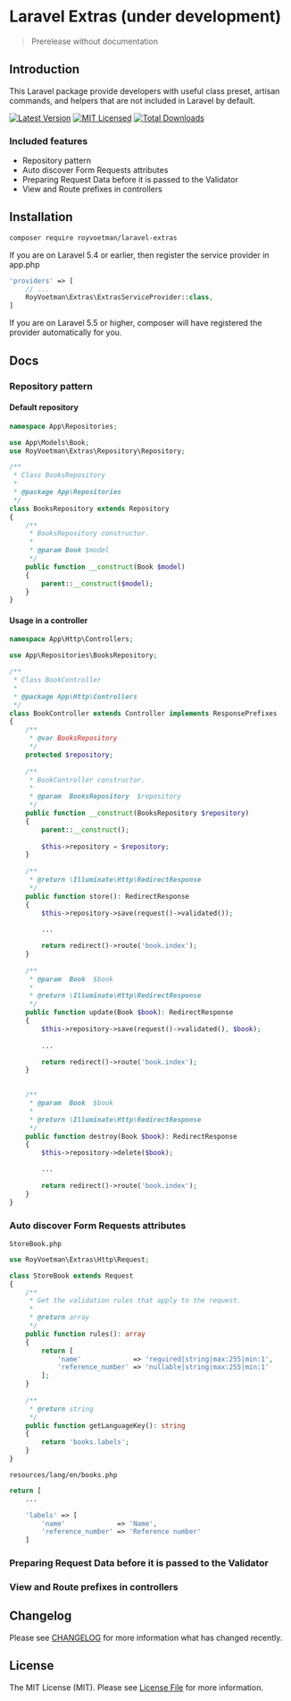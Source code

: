 # Laravel Extras (under development)
> Prerelease without documentation

## Introduction
This Laravel package provide developers with useful class preset, artisan commands, and helpers that are not included in Laravel by default.

[![Latest Version](https://img.shields.io/packagist/v/royvoetman/laravel-extras.svg?style=flat-square)](https://packagist.org/packages/royvoetman/laravel-extras)
[![MIT Licensed](https://img.shields.io/badge/license-MIT-brightgreen.svg?style=flat-square)](LICENSE)
[![Total Downloads](https://img.shields.io/packagist/dt/royvoetman/laravel-extras.svg?style=flat-square)](https://packagist.org/packages/royvoetman/laravel-extras)

### Included features
* Repository pattern 
* Auto discover Form Requests attributes
* Preparing Request Data before it is passed to the Validator
* View and Route prefixes in controllers

## Installation

```bash
composer require royvoetman/laravel-extras
```

If you are on Laravel 5.4 or earlier, then register the service provider in app.php

```php
'providers' => [
    // ...
    RoyVoetman\Extras\ExtrasServiceProvider::class,
]
```

If you are on Laravel 5.5 or higher, composer will have registered the provider automatically for you.

## Docs

### Repository pattern 

#### Default repository
```php
namespace App\Repositories;

use App\Models\Book;
use RoyVoetman\Extras\Repository\Repository;

/**
 * Class BooksRepository
 *
 * @package App\Repositories
 */
class BooksRepository extends Repository
{
    /**
     * BooksRepository constructor.
     *
     * @param Book $model
     */
    public function __construct(Book $model)
    {
        parent::__construct($model);
    }
}

```
#### Usage in a controller
```php
namespace App\Http\Controllers;

use App\Repositories\BooksRepository;

/**
 * Class BookController
 *
 * @package App\Http\Controllers
 */
class BookController extends Controller implements ResponsePrefixes
{
    /**
     * @var BooksRepository
     */
    protected $repository;
    
    /**
     * BookController constructor.
     *
     * @param  BooksRepository  $repository
     */
    public function __construct(BooksRepository $repository)
    {
        parent::__construct();
        
        $this->repository = $repository;
    }
    
    /**
     * @return \Illuminate\Http\RedirectResponse
     */
    public function store(): RedirectResponse
    {
        $this->repository->save(request()->validated());
        
        ...

        return redirect()->route('book.index');
    }
    
    /**
     * @param  Book  $book
     *
     * @return \Illuminate\Http\RedirectResponse
     */
    public function update(Book $book): RedirectResponse
    {
        $this->repository->save(request()->validated(), $book);
        
        ...

        return redirect()->route('book.index');
    }

    
    /**
     * @param  Book  $book
     *
     * @return \Illuminate\Http\RedirectResponse
     */
    public function destroy(Book $book): RedirectResponse
    {
        $this->repository->delete($book);

        ...
        
        return redirect()->route('book.index');
    }
}
```


### Auto discover Form Requests attributes

`StoreBook.php`
```php
use RoyVoetman\Extras\Http\Request;

class StoreBook extends Request
{
    /**
     * Get the validation rules that apply to the request.
     *
     * @return array
     */
    public function rules(): array
    {
        return [
            'name'             => 'required|string|max:255|min:1',
            'reference_number' => 'nullable|string|max:255|min:1'
        ];
    }
    
    /**
     * @return string
     */
    public function getLanguageKey(): string
    {
        return 'books.labels';
    }
}
```

`resources/lang/en/books.php`
```php
return [
    ...

    'labels' => [
        'name'             => 'Name',
        'reference_number' => 'Reference number'
    ]
```

### Preparing Request Data before it is passed to the Validator

### View and Route prefixes in controllers


## Changelog

Please see [CHANGELOG](CHANGELOG.md) for more information what has changed recently.

## License

The MIT License (MIT). Please see [License File](LICENSE) for more information.